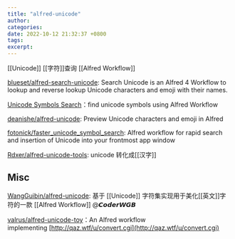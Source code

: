 ```yaml
---
title: "alfred-unicode"
author: 
categories: 
date: 2022-10-12 21:32:37 +0800
tags: 
excerpt: 
---
```


[[Unicode]] [[字符]]查询 [[Alfred Workflow]]

[blueset/alfred-search-unicode](https://github.com/blueset/alfred-search-unicode): Search Unicode is an Alfred 4 Workflow to lookup and reverse lookup Unicode characters and emoji with their names.


[Unicode Symbols Search](https://github.com/bevesce/unicode-symbols-search)：find unicode symbols using Alfred Workflow


[deanishe/alfred-unicode](https://github.com/deanishe/alfred-unicode): Preview Unicode characters and emoji in Alfred


[fotonick/faster_unicode_symbol_search](https://github.com/fotonick/faster_unicode_symbol_search): Alfred workflow for rapid search and insertion of Unicode into your frontmost app window


[Rdxer/alfred-unicode-tools](https://github.com/Rdxer/alfred-unicode-tools): unicode 转化成[[汉字]]




## Misc



[WangGuibin/alfred-unicode](https://github.com/WangGuibin/alfred-unicode): 基于 [[Unicode]] 字符集实现用于美化[[英文]]字符的一款 [[Alfred Workflow]] @𝘾𝙤𝙙𝙚𝙧𝙒𝙂𝘽


[valrus/alfred-unicode-toy](https://github.com/valrus/alfred-unicode-toy)：An Alfred workflow implementing [http://qaz.wtf/u/convert.cgi](http://qaz.wtf/u/convert.cgi)






